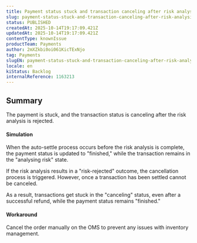 ```yaml
---
title: Payment status stuck and transaction canceling after risk analysis rejected
slug: payment-status-stuck-and-transaction-canceling-after-risk-analysis-rejected
status: PUBLISHED
createdAt: 2025-10-14T19:17:09.421Z
updatedAt: 2025-10-14T19:17:09.421Z
contentType: knownIssue
productTeam: Payments
author: 2mXZkbi0oi061KicTExNjo
tag: Payments
slugEN: payment-status-stuck-and-transaction-canceling-after-risk-analysis-rejected
locale: en
kiStatus: Backlog
internalReference: 1163213
---
```


## Summary


The payment is stuck, and the transaction status is canceling after the risk analysis is rejected.



#### Simulation


When the auto-settle process occurs before the risk analysis is complete, the payment status is updated to "finished," while the transaction remains in the "analysing risk" state.

If the risk analysis results in a "risk-rejected" outcome, the cancellation process is triggered. However, once a transaction has been settled cannot be canceled.

As a result, transactions get stuck in the "canceling" status, even after a successful refund, while the payment status remains "finished."


#### Workaround



Cancel the order manually on the OMS to prevent any issues with inventory management.



